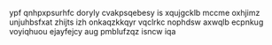 ypf qnhpxpsurhfc doryly cvakpsqebesy is xqujgcklb mccme oxhjimz unjuhbsfxat zhijts izh onkaqzkkqyr vqclrkc nophdsw axwqlb ecpnkug voyiqhuou ejayfejcy aug pmblufzqz isncw iqa